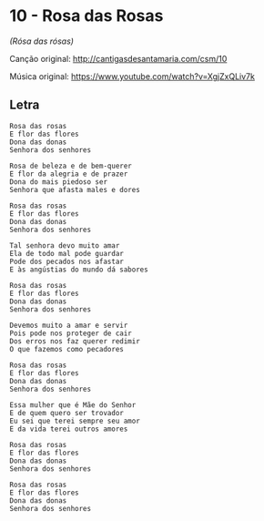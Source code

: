 # 10 - Rosa das Rosas
*(Rósa das rósas)*

Canção original: http://cantigasdesantamaria.com/csm/10

Música original: https://www.youtube.com/watch?v=XgjZxQLiv7k

## Letra

```
Rosa das rosas
E flor das flores
Dona das donas
Senhora dos senhores

Rosa de beleza e de bem-querer
E flor da alegria e de prazer
Dona do mais piedoso ser
Senhora que afasta males e dores

Rosa das rosas
E flor das flores
Dona das donas
Senhora dos senhores

Tal senhora devo muito amar
Ela de todo mal pode guardar
Pode dos pecados nos afastar
E às angústias do mundo dá sabores

Rosa das rosas
E flor das flores
Dona das donas
Senhora dos senhores

Devemos muito a amar e servir
Pois pode nos proteger de cair
Dos erros nos faz querer redimir
O que fazemos como pecadores

Rosa das rosas
E flor das flores
Dona das donas
Senhora dos senhores

Essa mulher que é Mãe do Senhor
E de quem quero ser trovador
Eu sei que terei sempre seu amor
E da vida terei outros amores

Rosa das rosas
E flor das flores
Dona das donas
Senhora dos senhores

Rosa das rosas
E flor das flores
Dona das donas
Senhora dos senhores
```
